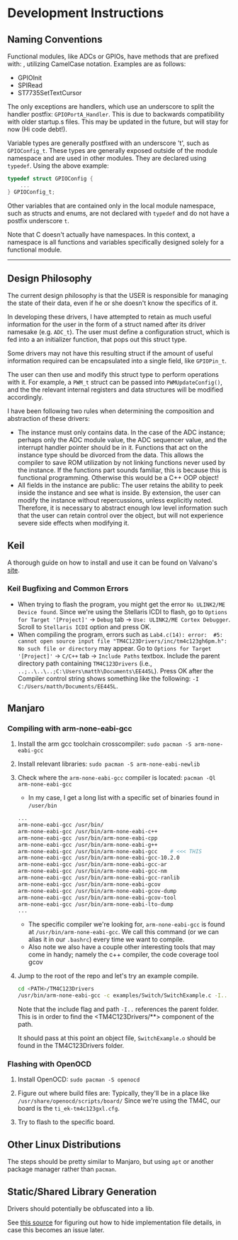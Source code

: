 # Development Instructions

## Naming Conventions

Functional modules, like ADCs or GPIOs, have methods that are prefixed with:
<ModuleName><Function>, utilizing CamelCase notation. Examples are as follows:

- GPIOInit
- SPIRead
- ST7735SetTextCursor

The only exceptions are handlers, which use an underscore to split the handler
postfix: `GPIOPortA_Handler`. This is due to backwards compatibility with older
startup.s files. This may be updated in the future, but will stay for now (Hi
code debt!).

Variable types are generally postfixed with an underscore 't', such as
`GPIOConfig_t`. These types are generally exposed outside of the module
namespace and are used in other modules. They are declared using `typedef`.
Using the above example:

```c
typedef struct GPIOConfig {
    ...
} GPIOConfig_t;
```

Other variables that are contained only in the local module namespace, such as
structs and enums, are not declared with `typedef` and do not have a postfix
underscore `t`.

Note that C doesn't actually have namespaces. In this context, a namespace is
all functions and variables specifically designed solely for a functional module.

---

## Design Philosophy

The current design philosophy is that the USER is responsible for managing the
state of their data, even if he or she doesn't know the specifics of it.

In developing these drivers, I have attempted to retain as much useful
information for the user in the form of a struct named after its driver namesake
(e.g. `ADC_t`). The user must define a configuration struct, which is fed into a
an initializer function, that pops out this struct type.

Some drivers may not have this resulting struct if the amount of useful
information required can be encapsulated into a single field, like `GPIOPin_t`.

The user can then use and modify this struct type to perform operations with it.
For example, a `PWM_t` struct can be passed into `PWMUpdateConfig()`, and the
the relevant internal registers and data structures will be modified
accordingly.

I have been following two rules when determining the composition and abstraction
of these drivers:

- The instance must only contains data. In the case of the ADC instance; perhaps
  only the ADC module value, the ADC sequencer value, and the interrupt handler
  pointer should be in it. Functions that act on the instance type should be
  divorced from the data. This allows the compiler to save ROM utilization by
  not linking functions never used by the instance. If the functions part sounds
  familiar, this is because this is functional programming. Otherwise this would
  be a C++ OOP object!
- All fields in the instance are public: The user retains the ability to peek
  inside the instance and see what is inside. By extension, the user can modify
  the instance without repercussions, unless explicitly noted. Therefore, it is
  necessary to abstract enough low level information such that the user can
  retain control over the object, but will not experience severe side effects
  when modifying it.


## Keil

A thorough guide on how to install and use it can be found on Valvano's
[site](http://users.ece.utexas.edu/~valvano/EE445L/).

### Keil Bugfixing and Common Errors

- When trying to flash the program, you might get the error `No ULINK2/ME Device
  found`. Since we're using the Stellaris ICDI to flash, go to `Options for
  Target '[Project]'` -> `Debug` tab -> `Use: ULINK2/ME Cortex Debugger`. Scroll
  to `Stellaris ICDI` option and press OK. 
- When compiling the program, errors such as `Lab4.c(14): error:  #5: cannot
  open source input file "TM4C123Drivers/inc/tm4c123gh6pm.h": No such file or
  directory` may appear. Go to `Options for Target '[Project]'` -> `C/C++` tab
  -> `Include Paths` textbox. Include the parent directory path containing
  `TM4C123Drivers` (i.e., `..;..\..\..;C:\Users\matth\Documents\EE445L`). Press
  OK after the Compiler control string shows something like the following: `-I
  C:/Users/matth/Documents/EE445L`. 

## Manjaro

### Compiling with arm-none-eabi-gcc

1. Install the arm gcc toolchain crosscompiler:
   `sudo pacman -S arm-none-eabi-gcc`
2. Install relevant libraries:
   `sudo pacman -S arm-none-eabi-newlib`
3. Check where the `arm-none-eabi-gcc` compiler is located:
   `pacman -Ql arm-none-eabi-gcc`
   - In my case, I get a long list with a specific set of binaries found in `/user/bin`

    ```bash
    ...
    arm-none-eabi-gcc /usr/bin/
    arm-none-eabi-gcc /usr/bin/arm-none-eabi-c++
    arm-none-eabi-gcc /usr/bin/arm-none-eabi-cpp
    arm-none-eabi-gcc /usr/bin/arm-none-eabi-g++
    arm-none-eabi-gcc /usr/bin/arm-none-eabi-gcc    # <<< THIS
    arm-none-eabi-gcc /usr/bin/arm-none-eabi-gcc-10.2.0
    arm-none-eabi-gcc /usr/bin/arm-none-eabi-gcc-ar
    arm-none-eabi-gcc /usr/bin/arm-none-eabi-gcc-nm
    arm-none-eabi-gcc /usr/bin/arm-none-eabi-gcc-ranlib
    arm-none-eabi-gcc /usr/bin/arm-none-eabi-gcov
    arm-none-eabi-gcc /usr/bin/arm-none-eabi-gcov-dump
    arm-none-eabi-gcc /usr/bin/arm-none-eabi-gcov-tool
    arm-none-eabi-gcc /usr/bin/arm-none-eabi-lto-dump
    ...
    ```

   - The specific compiler we're looking for, `arm-none-eabi-gcc` is found at `/usr/bin/arm-none-eabi-gcc`. We call this command (or we can alias it in our `.bashrc`) every time we want to compile.
   - Also note we also have a couple other interesting tools that may come in
     handy; namely the c++ compiler, the code coverage tool gcov

4. Jump to the root of the repo and let's try an example compile.

   ```bash
   cd <PATH>/TM4C123Drivers
   /usr/bin/arm-none-eabi-gcc -c examples/Switch/SwitchExample.c -I..
   ```

   Note that the include flag and path `-I..` references the parent folder. This
   is in order to find the <TM4C123Drivers/**> component of the path.

   It should pass at this point an object file, `SwitchExample.o` should be
   found in the TM4C123Drivers folder.

### Flashing with OpenOCD

1. Install OpenOCD:
   `sudo pacman -S openocd`

2. Figure out where build files are:
   Typically, they'll be in a place like `/usr/share/openocd/scripts/board/`
   Since we're using the TM4C, our board is the `ti_ek-tm4c123gxl.cfg`.

3. Try to flash to the specific board.

## Other Linux Distributions

The steps should be pretty similar to Manjaro, but using `apt` or another
package manager rather than `pacman`.

## Static/Shared Library Generation

Drivers should potentially be obfuscated into a lib.

See [this source](https://renenyffenegger.ch/notes/development/languages/C-C-plus-plus/GCC/create-libraries/index) for figuring out how to hide implementation file details, in case this becomes an issue later.
